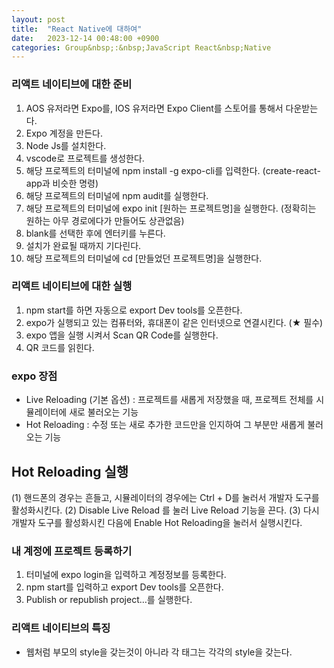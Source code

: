 ```yaml
---
layout: post
title:  "React Native에 대하여"
date:   2023-12-14 00:48:00 +0900
categories: Group&nbsp;:&nbsp;JavaScript React&nbsp;Native
---
```


### 리액트 네이티브에 대한 준비

01. AOS 유저라면 Expo를, IOS 유저라면 Expo Client를 스토어를 통해서 다운받는다.
02. Expo 계정을 만든다.
03. Node Js를 설치한다.
04. vscode로 프로젝트를 생성한다.
05. 해당 프로젝트의 터미널에 npm install -g expo-cli를 입력한다. (create-react-app과 비슷한 명령)
06. 해당 프로젝트의 터미널에 npm audit를 실행한다.
07. 해당 프로젝트의 터미널에 expo init [원하는 프로젝트명]을 실행한다. (정확히는 원하는 아무 경로에다가 만들어도 상관없음)
08. blank를 선택한 후에 엔터키를 누른다.
09. 설치가 완료될 때까지 기다린다.
10. 해당 프로젝트의 터미널에 cd [만들었던 프로젝트명]을 실행한다.

### 리액트 네이티브에 대한 실행

1. npm start를 하면 자동으로 export Dev tools를 오픈한다.
2. expo가 실행되고 있는 컴퓨터와, 휴대폰이 같은 인터넷으로 연결시킨다. (★ 필수)
3. expo 앱을 실행 시켜서 Scan QR Code를 실행한다.
4. QR 코드를 읽힌다.

### expo 장점

- Live Reloading (기본 옵션) : 프로젝트를 새롭게 저장했을 때, 프로젝트 전체를 시뮬레이터에 새로 불러오는 기능
- Hot Reloading : 수정 또는 새로 추가한 코드만을 인지하여 그 부분만 새롭게 불러오는 기능
    
## Hot Reloading 실행
(1) 핸드폰의 경우는 흔들고, 시뮬레이터의 경우에는 Ctrl + D를 눌러서 개발자 도구를 활성화시킨다.
(2) Disable Live Reload 를 눌러 Live Reload 기능을 끈다.
(3) 다시 개발자 도구를 활성화시킨 다음에 Enable Hot Reloading을 눌러서 실행시킨다.

### 내 계정에 프로젝트 등록하기
1. 터미널에 expo login을 입력하고 계정정보를 등록한다.
2. npm start를 입력하고 export Dev tools를 오픈한다.
3. Publish or republish project…를 실행한다.

### 리액트 네이티브의 특징

- 웹처럼 부모의 style을 갖는것이 아니라 각 태그는 각각의 style을 갖는다.

